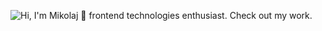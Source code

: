 ![Hi, I'm Mikolaj 👋 frontend technologies enthusiast. Check out my work.](https://github.com/mikkio-j/mikkio-j/raw/master/git-page.gif)

[//]: <> (Stock Videos by Videezy)

